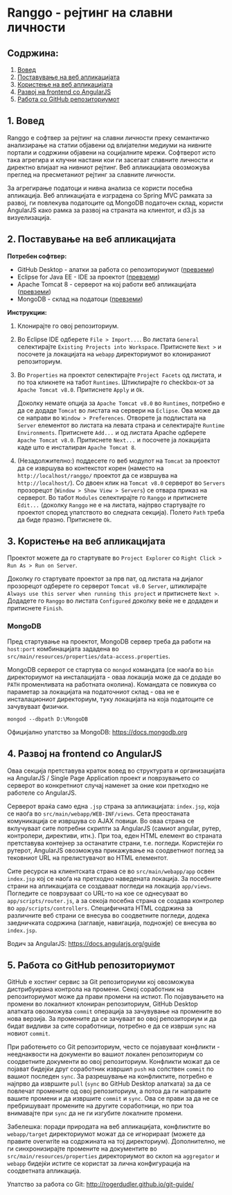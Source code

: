 Ranggo - рејтинг на славни личности
===================================

Содржина:
---------

<ol>
<li><a href="#readme-section-1-introduction">Вовед</a></li>
<li><a href="#readme-section-2-setup">Поставување на веб апликацијата</a></li>
<li><a href="#readme-section-3-usage">Користење на веб апликацијата</a></li>
<li><a href="#readme-section-4-frontend-angular">Развој на frontend со AngularJS</a></li>
<li><a href="#readme-section-5-repository">Работа со GitHub репозиториумот</a></li>
</ol>

<h2 id="readme-section-1-introduction">1. Вовед</h2>

Ranggo е софтвер за рејтинг на славни личности преку семантичко анализирање на статии објавени од влијателни медиуми на нивните портали и содржини објавени на социјалните мрежи. Софтверот исто така агрегира и клучни настани кои ги засегаат славните личности и директно влијаат на нивниот рејтинг. Веб апликацијата овозможува преглед на пресметаниот рејтинг за славните личности.

За агрегирање податоци и нивна анализа се користи посебна апликација. Веб апликацијата е изградена со Spring MVC рамката за развој, ги повлекува податоците од MongoDB податочен склад, користи AngularJS како рамка за развој на страната на клиентот, и d3.js за визуелизација.

<h2 id="readme-section-2-setup">2. Поставување на веб апликацијата</h2>

**Потребен софтвер:**

+ GitHub Desktop - алатки за работа со репозиториумот ([превземи](https://desktop.github.com/))
+ Eclipse for Java EE - IDE за проектот ([превземи](http://www.eclipse.org/downloads/packages/eclipse-ide-java-ee-developers/mars2))
+ Apache Tomcat 8 - серверот на кој работи веб апликацијата ([превземи](http://tomcat.apache.org/download-80.cgi))
+ MongoDB - склад на податоци ([превземи](https://www.mongodb.org/downloads))

**Инструкции:**

1. Клонирајте го овој репозиториум.
2. Во Eclipse IDE одберете `File > Import...`. Во листата `General` селектирајте `Existing Projects into Workspace`. Притиснете `Next >` и посочете ја локацијата на `webapp` директориумот во клонираниот репозиториум.
3. Во `Properties` на проектот селектирајте `Project Facets` од листата, и по тоа кликнете на табот `Runtimes`. Штиклирајте го checkbox-от за `Apache Tomcat v8.0`. Притиснете `Apply` и `Ok`.
   
   Доколку немате опција за `Apache Tomcat v8.0` во `Runtimes`, потребно е да се додаде `Tomcat` во листата на сервери на `Eclipse`. Ова може да се направи во `Window > Preferences`. Отворете ја подлистата на `Server` елементот во листата на левата страна и селектирајте `Runtime Environments`. Притиснете `Add...` и од листата Apache одберете `Apache Tomcat v8.0`. Притиснете `Next...` и посочете ја локацијата каде што е инсталиран `Apache Tomcat 8`.

4. (Незадолжително:) поддесете го веб модулот на `Tomcat` за проектот да се извршува во контекстот корен (наместо на `http://localhost/ranggo/` проектот да се извршува на `http://localhost/`). Со двоен клик на `Tomcat v8.0` серверот во `Servers` прозорецот (`Window > Show View > Servers`) се отвара приказ на серверот. Во табот `Modules` селектирајте го `Ranggo` и притиснете `Edit...` (доколку `Ranggo` не е на листата, најпрво стартувајте го проектот според упатството во следната секција). Полето `Path` треба да биде празно. Притиснете `Ok`.

<h2 id="readme-section-3-usage">3. Користење на веб апликацијата</h2>

Проектот можете да го стартувате во `Project Explorer` со `Right Click > Run As > Run on Server`.

Доколку го стартувате проектот за прв пат, од листата на дијалог прозорецот одберете го серверот `Tomcat v8.0 Server`,  штиклирајте `Always use this server when running this project` и притиснете `Next >`. Додадете го `Ranggo` во листата `Configured` доколку веќе не е додаден и притиснете `Finish`.

### MongoDB

Пред стартување на проектот, MongoDB сервер треба да работи на `host:port` комбинацијата зададена во `src/main/resources/properties/data-access.properties`.

MongoDB серверот се стартува со `mongod` командата (се наоѓа во `bin` директориумот на инсталацијата - оваа локација може да се додаде во `PATH` променливата на работната околина). Командата се повикува со параметар за локацијата на податочниот склад - ова не е инсталациониот директориум, туку локацијата на која податоците се зачувуваат физички.

`mongod --dbpath D:\MongoDB`

Официјално упатство за MongoDB: https://docs.mongodb.org

<h2 id="readme-section-4-frontend-angular">4. Развој на frontend со AngularJS</h2>

Оваа секција претставува краток вовед во структурата и организацијата на AngularJS / Single Page Application проект и поврзувањето со серверот во конкретниот случај наменет за оние кои претходно не работеле со AngularJS.

Серверот враќа само една `.jsp` страна за апликацијата: `index.jsp`, која се наоѓа во `src/main/webapp/WEB-INF/views`. Сета преостаната комуникација се извршува со AJAX повици. Во оваа страна се вклучуваат сите потребни скрипти за AngularJS (самиот angular, рутер, контролери, директиви, итн.). При тоа, еден HTML елемент во страната претставува контејнер за останатите страни, т.е. погледи. Користејќи го рутерот, AngularJS овозможува прикажување на соодветниот поглед за тековниот URL на прелистувачот во HTML елементот.

Сите ресурси на клиентската страна се во `src/main/webapp/app` освен `index.jsp` кој се наоѓа на претходно наведената локација. За посебните страни на апликацијата се создаваат погледи на локација `app/views`. Погледите се поврзуваат со URL-то на кое се однесуваат во `app/scripts/router.js`, а за секоја посебна страна се создава контролер во `app/scripts/controllers`. Специфичната HTML содржина за различните веб страни се внесува во соодветните погледи, додека заедничката содржина (заглавје, навигација, подножје) се внесува во `index.jsp`.

Водич за AngularJS: https://docs.angularjs.org/guide

<h2 id="readme-section-5-repository">5. Работа со GitHub репозиториумот</h2>

GitHub е хостинг сервис за Git репозиториуми кој овозможува дистрибуирана контрола на промени. Секој соработник на репозиториумот може да прави промени на истиот. По појавувањето на промени во локалниот клониран репозиториум, GitHub Desktop алатката овозможува `commit` операција за зачувување на промените во нова верзија. За промените да се зачуваат во овој репозиториум и да бидат видливи за сите соработници, потребно е да се изврши `sync` на новиот `commit`.

При работењето со Git репозиториум, често се појавуваат конфликти - нееднаквости на документи во вашиот локален репозиториум со соодветните документи во овој репозиториум. Конфликти можат да се појават бидејќи друг соработник извршил `push` на сопствен `commit` по вашиот последен `sync`. За разрешување на конфликтите, потребно е најпрво да извршите `pull` (`sync` во GitHub Desktop алатката) за да се повлечат промените од овој репозиториум, а потоа да ги направите вашите промени и да извршите `commit` и `sync`. Ова се прави за да не се пребришуваат промените на другите соработници, но при тоа внимавајте при `sync` да не ги изгубите локалните промени.

Забелешка: поради природата на веб апликацијата, конфликтите во `webapp/target` директориумот можат да се игнорираат (можете да правите overwrite на содржината на тој директориум). Дополнително, не ги синхронизирајте промените на документите во `src/main/resources/properties` директориумот во склоп на `aggregator` и `webapp` бидејќи истите се користат за лична конфигурација на соодветната апликација.

Упатство за работа со Git: http://rogerdudler.github.io/git-guide/